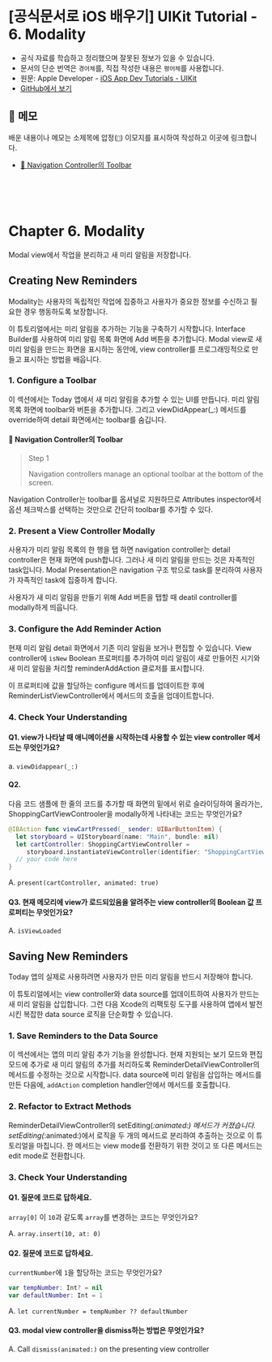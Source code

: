 # [공식문서로 iOS 배우기] UIKit Tutorial - 6. Modality

- 공식 자료를 학습하고 정리했으며 잘못된 정보가 있을 수 있습니다.
- 문서의 단순 번역은 `경어체`를, 직접 작성한 내용은 `평어체`를 사용합니다.
- 원문: Apple Developer - [iOS App Dev Tutorials - UIKit](https://developer.apple.com/tutorials/app-dev-training)
- [GitHub에서 보기](https://github.com/KyungminLeeDev/learning-with-apple-official-resources)

## 📌 메모

배운 내용이나 메모는 소제목에 압정(`📌`) 이모지를 표시하여 작성하고 이곳에 링크합니다.

- [📌 Navigation Controller의 Toolbar](#-navigation-controller의-toolbar)

<br/><br/><br/>



# Chapter 6. Modality

Modal view에서 작업을 분리하고 새 미리 알림을 저장합니다.

## Creating New Reminders

Modality는 사용자의 독립적인 작업에 집중하고 사용자가 중요한 정보를 수신하고 필요한 경우 행동하도록 보장합니다.  
  
이 튜토리얼에서는 미리 알림을 추가하는 기능을 구축하기 시작합니다. Interface Builder를 사용하여 미리 알림 목록 화면에 Add 버튼을 추가합니다. Modal view로 새 미리 알림을 만드는 화면을 표시하는 동안에, view controller를 프로그래밍적으로 만들고 표시하는 방법을 배웁니다.

### 1. Configure a Toolbar

이 섹션에서는 Today 앱에서 새 미리 알림을 추가할 수 있는 UI를 만듭니다. 미리 알림 목록 화면에 toolbar와 버튼을 추가합니다. 그리고 viewDidAppear(_:) 메서드를 override하여 detail 화면에서는 toolbar를 숨깁니다.

#### 📌 Navigation Controller의 Toolbar

> Step 1  
>  
> Navigation controllers manage an optional toolbar at the bottom of the screen.

Navigation Controller는 toolbar를 옵셔널로 지원하므로 Attributes inspector에서 옵션 체크박스를 선택하는 것만으로 간단히 toolbar를 추가할 수 있다.

### 2. Present a View Controller Modally

사용자가 미리 알림 목록의 한 행을 탭 하면 navigation controller는 detail controller은 현재 화면에 push합니다. 그러나 새 미리 알림을 만드는 것은 자족적인 task입니다. Modal Presentation은 navigation 구조 밖으로 task를 분리하여 사용자가 자족적인 task에 집중하게 합니다.  
  
사용자가 새 미리 알림을 만들기 위해 Add 버튼을 탭할 때 deatil controller를 modally하게 띄웁니다.

### 3. Configure the Add Reminder Action

현재 미리 알림 detail 화면에서 기존 미리 알림을 보거나 편집할 수 있습니다. View controller에 `isNew` Boolean 프로퍼티를 추가하여 미리 알림이 새로 만들어진 시기와 새 미리 알림을 처리할 reminderAddAction 클로저를 표시합니다.  
  
이 프로퍼티에 값을 할당하는 configure 메서드를 업데이트한 후에 ReminderListViewController에서 메서드의 호출을 업데이트합니다.

### 4. Check Your Understanding

#### Q1. view가 나타날 때 애니메이션을 시작하는데 사용할 수 있는 view controller 메서드는 무엇인가요?

a. `viewDidappear(_:)`

#### Q2. 

다음 코드 샘플에 한 줄의 코드를 추가할 때 화면의 밑에서 위로 슬라이딩하여 올라가는, ShoppingCartViewControoler을 modally하게 나타내는 코드는 무엇인가요?

~~~swift
@IBAction func viewCartPressed(_ sender: UIBarButtonItem) {
  let storyboard = UIStoryboard(name: "Main", bundle: nil)
  let cartController: ShoppingCartViewController = 
     storyboard.instantiateViewController(identifier: "ShoppingCartViewController")
  // your code here
}
~~~

A. `present(cartController, animated: true)`

#### Q3. 현재 메모리에 view가 로드되있음을 알려주는 view controller의 Boolean 값 프로퍼티는 무엇인가요?

A. `isViewLoaded`



## Saving New Reminders

Today 앱의 실제로 사용하려면 사용자가 만든 미리 알림을 반드시 저장해야 합니다.  
  
이 튜토리얼에서는 view controller와 data source를 업데이트하여 사용자가 만드는 새 미리 알림을 삽입합니다. 그런 다음 Xcode의 리팩토링 도구를 사용하여 앱에서 발전시킨 복잡한 data source 로직을 단순화할 수 있습니다.

### 1. Save Reminders to the Data Source

이 섹션에서는 앱의 미리 알림 추가 기능을 완성합니다. 현재 지원되는 보기 모드와 편집 모드에 추가로 새 미리 알림의 추가를 처리하도록 ReminderDetailViewController의 메서드를 수정하는 것으로 시작합니다. data source에 미리 알림을 삽입하는 메서드를 만든 다음에, `addAction` completion handler안에서 메서드를 호출합니다.

### 2. Refactor to Extract Methods

ReminderDetailViewController의 setEditing(_:animated:) 메서드가 커졌습니다. setEditing(_:animated:)에서 로직을 두 개의 메서드로 분리하여 추출하는 것으로 이 튜토리얼을 마칩니다. 한 메서드는 view mode를 전환하기 위한 것이고 또 다른 메서드는 edit mode로 전환합니다.

### 3. Check Your Understanding

#### Q1. 질문에 코드로 답하세요.

`array[0]` 이 `10`과 같도록 `array`를 변경하는 코드는 무엇인가요?

A. `array.insert(10, at: 0)`

#### Q2. 질문에 코드로 답하세요.

`currentNumber`에 `1`을 할당하는 코드는 무엇인가요?

~~~swift
var tempNumber: Int? = nil
var defaultNumber: Int = 1
~~~

A. `let currentNumber = tempNumber ?? defaultNumber`

#### Q3. modal view controller을 dismiss하는 방법은 무엇인가요?

A. Call `dismiss(animated:)` on the presenting view controller

